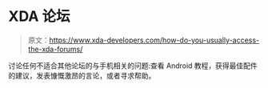 # XDA 论坛

> 原文：<https://www.xda-developers.com/how-do-you-usually-access-the-xda-forums/>

讨论任何不适合其他论坛的与手机相关的问题:查看 Android 教程，获得最佳配件的建议，发表慷慨激昂的言论，或者寻求帮助。